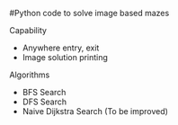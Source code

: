 #Python code to solve image based mazes

Capability
 * Anywhere entry, exit
 * Image solution printing

Algorithms
 * BFS Search
 * DFS Search
 * Naive Dijkstra Search (To be improved)
